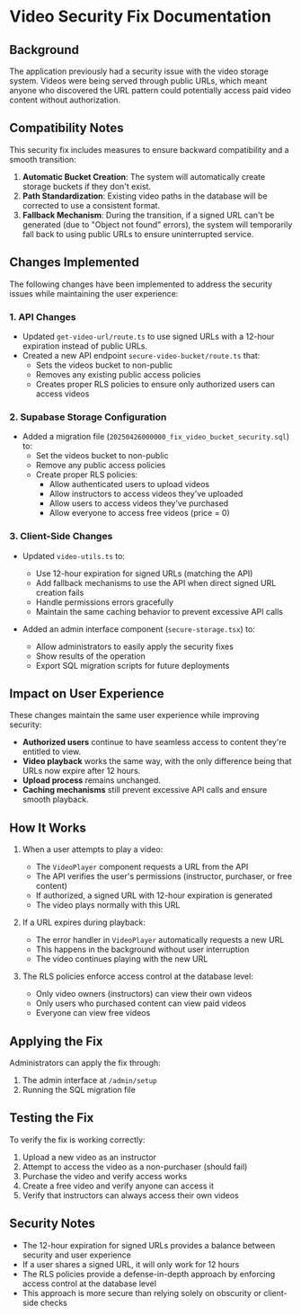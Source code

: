 # Video Security Fix Documentation

## Background

The application previously had a security issue with the video storage system. Videos were being served through public URLs, which meant anyone who discovered the URL pattern could potentially access paid video content without authorization.

## Compatibility Notes

This security fix includes measures to ensure backward compatibility and a smooth transition:

1. **Automatic Bucket Creation**: The system will automatically create storage buckets if they don't exist.
2. **Path Standardization**: Existing video paths in the database will be corrected to use a consistent format.
3. **Fallback Mechanism**: During the transition, if a signed URL can't be generated (due to "Object not found" errors), the system will temporarily fall back to using public URLs to ensure uninterrupted service.

## Changes Implemented

The following changes have been implemented to address the security issues while maintaining the user experience:

### 1. API Changes

- Updated `get-video-url/route.ts` to use signed URLs with a 12-hour expiration instead of public URLs.
- Created a new API endpoint `secure-video-bucket/route.ts` that:
  - Sets the videos bucket to non-public
  - Removes any existing public access policies
  - Creates proper RLS policies to ensure only authorized users can access videos

### 2. Supabase Storage Configuration

- Added a migration file (`20250426000000_fix_video_bucket_security.sql`) to:
  - Set the videos bucket to non-public
  - Remove any public access policies
  - Create proper RLS policies:
    - Allow authenticated users to upload videos
    - Allow instructors to access videos they've uploaded
    - Allow users to access videos they've purchased
    - Allow everyone to access free videos (price = 0)

### 3. Client-Side Changes

- Updated `video-utils.ts` to:
  - Use 12-hour expiration for signed URLs (matching the API)
  - Add fallback mechanisms to use the API when direct signed URL creation fails
  - Handle permissions errors gracefully
  - Maintain the same caching behavior to prevent excessive API calls

- Added an admin interface component (`secure-storage.tsx`) to:
  - Allow administrators to easily apply the security fixes
  - Show results of the operation
  - Export SQL migration scripts for future deployments

## Impact on User Experience

These changes maintain the same user experience while improving security:

- **Authorized users** continue to have seamless access to content they're entitled to view.
- **Video playback** works the same way, with the only difference being that URLs now expire after 12 hours.
- **Upload process** remains unchanged.
- **Caching mechanisms** still prevent excessive API calls and ensure smooth playback.

## How It Works

1. When a user attempts to play a video:
   - The `VideoPlayer` component requests a URL from the API
   - The API verifies the user's permissions (instructor, purchaser, or free content)
   - If authorized, a signed URL with 12-hour expiration is generated
   - The video plays normally with this URL

2. If a URL expires during playback:
   - The error handler in `VideoPlayer` automatically requests a new URL
   - This happens in the background without user interruption
   - The video continues playing with the new URL

3. The RLS policies enforce access control at the database level:
   - Only video owners (instructors) can view their own videos
   - Only users who purchased content can view paid videos
   - Everyone can view free videos

## Applying the Fix

Administrators can apply the fix through:

1. The admin interface at `/admin/setup`
2. Running the SQL migration file

## Testing the Fix

To verify the fix is working correctly:

1. Upload a new video as an instructor
2. Attempt to access the video as a non-purchaser (should fail)
3. Purchase the video and verify access works
4. Create a free video and verify anyone can access it
5. Verify that instructors can always access their own videos

## Security Notes

- The 12-hour expiration for signed URLs provides a balance between security and user experience
- If a user shares a signed URL, it will only work for 12 hours
- The RLS policies provide a defense-in-depth approach by enforcing access control at the database level
- This approach is more secure than relying solely on obscurity or client-side checks